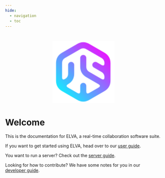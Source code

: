 ```yaml
---
hide:
  - navigation
  - toc
---
```


<h1 align="center">
  <img src="img/logo.svg" alt="ELVA Logo" width="200"/>
</h1>


# Welcome

This is the documentation for ELVA, a real-time collaboration software suite.

If you want to get started using ELVA, head over to our [user guide](./user-guide.md).

You want to run a server? Check out the [server guide](./server-guide.md).

Looking for how to contribute? We have some notes for you in our [developer guide](./developer-guide.md).


